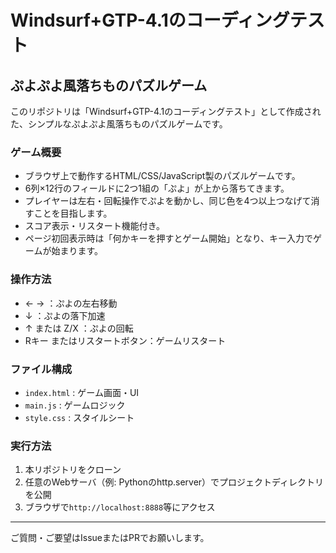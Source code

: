 # Windsurf+GTP-4.1のコーディングテスト

## ぷよぷよ風落ちものパズルゲーム

このリポジトリは「Windsurf+GTP-4.1のコーディングテスト」として作成された、シンプルなぷよぷよ風落ちものパズルゲームです。

### ゲーム概要
- ブラウザ上で動作するHTML/CSS/JavaScript製のパズルゲームです。
- 6列×12行のフィールドに2つ1組の「ぷよ」が上から落ちてきます。
- プレイヤーは左右・回転操作でぷよを動かし、同じ色を4つ以上つなげて消すことを目指します。
- スコア表示・リスタート機能付き。
- ページ初回表示時は「何かキーを押すとゲーム開始」となり、キー入力でゲームが始まります。

### 操作方法
- ← → ：ぷよの左右移動
- ↓ ：ぷよの落下加速
- ↑ または Z/X ：ぷよの回転
- Rキー またはリスタートボタン：ゲームリスタート

### ファイル構成
- `index.html` : ゲーム画面・UI
- `main.js` : ゲームロジック
- `style.css` : スタイルシート

### 実行方法
1. 本リポジトリをクローン
2. 任意のWebサーバ（例: Pythonのhttp.server）でプロジェクトディレクトリを公開
3. ブラウザで`http://localhost:8888`等にアクセス

---

ご質問・ご要望はIssueまたはPRでお願いします。
